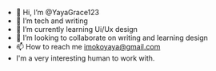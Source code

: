 - 👋 Hi, I’m @YayaGrace123
- 👀 I’m tech and writing
- 🌱 I’m currently learning Ui/Ux design
- 💞️ I’m looking to collaborate on writing and learning design
- 📫 How to reach me imokoyaya@gmail.com
- I'm a very interesting human to work with.
<!---
YayaGrace123/YayaGrace123 is a ✨ special ✨ repository because its `README.md` (this file) appears on your GitHub profile.
You can click the Preview link to take a look at your changes.
--->
